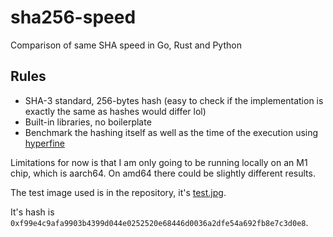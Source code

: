 # sha256-speed

Comparison of same SHA speed in Go, Rust and Python

## Rules

* SHA-3 standard, 256-bytes hash (easy to check if the implementation is exactly the same as hashes would differ lol)
* Built-in libraries, no boilerplate
* Benchmark the hashing itself as well as the time of the execution using [hyperfine](github.com/sharkdp/hyperfine)

Limitations for now is that I am only going to be running locally on an M1 chip, which is aarch64. On amd64 there could be slightly different results.

The test image used is in the repository, it's [test.jpg](https://github.com/piotrostr/sha256-speed/blob/main/test.jpg).

It's hash is `0xf99e4c9afa9903b4399d044e0252520e68446d0036a2dfe54a692fb8e7c3d0e8`.
